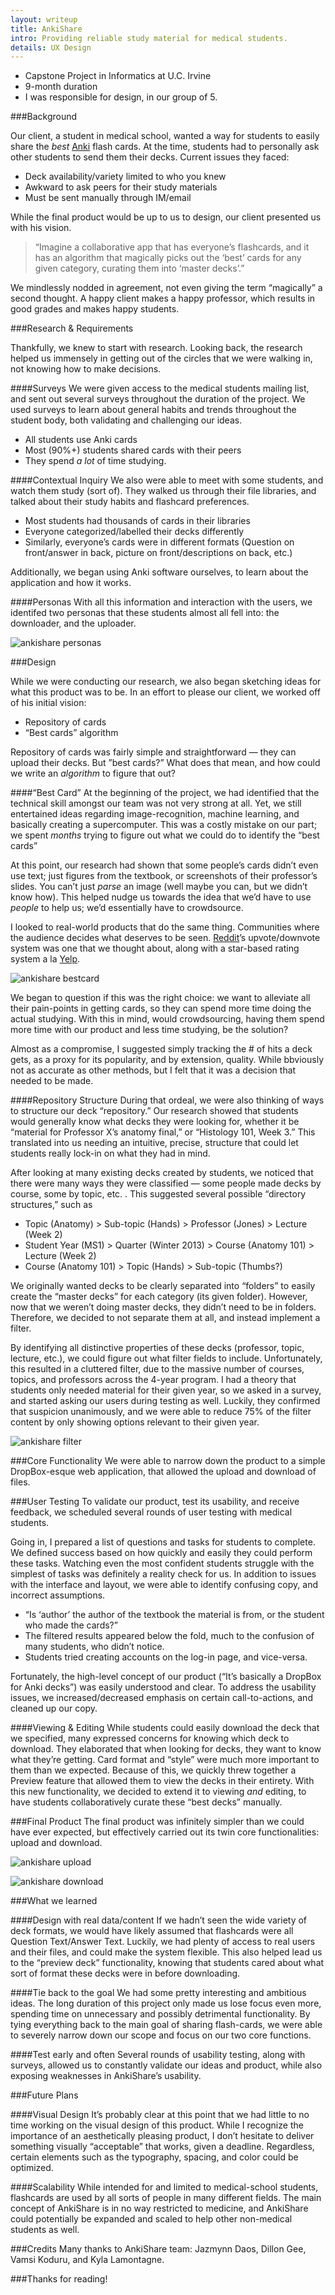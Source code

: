 ```yaml
---
layout: writeup
title: AnkiShare
intro: Providing reliable study material for medical students.
details: UX Design
---
```


- Capstone Project in Informatics at U.C. Irvine
- 9-month duration
- I was responsible for design, in our group of 5.

###Background

Our client, a student in medical school, wanted a way for students to easily share the <i>best</i> <a href='http://ankisrs.net'>Anki</a> flash cards. At the time, students had to personally ask other students to send them their decks. Current issues they faced:

- Deck availability/variety limited to who you knew
- Awkward to ask peers for their study materials
- Must be sent manually through IM/email

While the final product would be up to us to design, our client presented us with his vision.

> “Imagine a collaborative app that has everyone’s flashcards, and it has an algorithm that magically picks out the ‘best’ cards for any given category, curating them into ‘master decks’.”

We mindlessly nodded in agreement, not even giving the term “magically” a second thought. A happy client makes a happy professor, which results in good grades and makes happy students. 

###Research & Requirements

Thankfully, we knew to start with research. Looking back, the research helped us immensely in getting out of the circles that we were walking in, not knowing how to make decisions.

####Surveys
We were given access to the medical students mailing list, and sent out several surveys throughout the duration of the project. We used surveys to learn about general habits and trends throughout the student body, both validating and challenging our ideas.

- All students use Anki cards
- Most (90%+) students shared cards with their peers
- They spend <i>a lot</i> of time studying. 

####Contextual Inquiry 
We also were able to meet with some students, and watch them study (sort of). They walked us through their file libraries, and talked about their study habits and flashcard preferences. 

- Most students had thousands of cards in their libraries
- Everyone categorized/labelled their decks differently
- Similarly, everyone’s cards were in different formats (Question on front/answer in back, picture on front/descriptions on back, etc.)

Additionally, we began using Anki software ourselves, to learn about the application and how it works.

####Personas
With all this information and interaction with the users, we identifed two personas that these students almost all fell into: the downloader, and the uploader. 

![ankishare personas](/files/ankishare_personas.png "AnkiShare Personas")

###Design
 
While we were conducting our research, we also began sketching ideas for what this product was to be. In an effort to please our client, we worked off of his initial vision:

- Repository of cards
- “Best cards” algorithm


Repository of cards was fairly simple and straightforward — they can upload their decks. But ”best cards?” What does that mean, and how could we write an <i>algorithm</i> to figure that out?

####“Best Card”
 At the beginning of the project, we had identified that the technical skill amongst our team was not very strong at all. Yet, we still entertained ideas regarding image-recognition, machine learning, and basically creating a supercomputer. This was a costly mistake on our part; we spent <i>months</i> trying to figure out what we could do to identify the “best cards”

At this point, our research had shown that some people’s cards didn’t even use text; just figures from the textbook, or screenshots of their professor’s slides. You can’t just <i>parse</i> an image (well maybe you can, but we didn’t know how). This helped nudge us towards the idea that we’d have to use <i>people</i> to help us; we’d essentially have to crowdsource. 

I looked to real-world products that do the same thing. Communities where the audience decides what deserves to be seen. <a href='http://reddit.com'>Reddit</a>’s upvote/downvote system was one that we thought about, along with a star-based rating system a la <a href='http://yelp.com'>Yelp</a>. 

![ankishare bestcard](/files/ankishare_bestcard.png "AnkiShare Best Card")

We began to question if this was the right choice: we want to alleviate all their pain-points in getting cards, so they can spend more time doing the actual studying. With this in mind, would crowdsourcing, having them spend more time with our product and less time studying, be the solution?	

Almost as a compromise, I suggested simply tracking the # of hits a deck gets, as a proxy for its popularity, and by extension, quality. While bbviously not as accurate as other methods, but I felt that it was a decision that needed to be made.

####Repository Structure
During that ordeal, we were also thinking of ways to structure our deck “repository.” Our research showed that students would generally know what decks they were looking for, whether it be “material for Professor X’s anatomy final,” or “Histology 101, Week 3.” This translated into us needing an intuitive, precise, structure that could let students really lock-in on what they had in mind.

After looking at many existing decks created by students, we noticed that there were many ways they were classified — some people made decks by course, some by topic, etc. . This suggested several possible “directory structures,” such as 

- Topic (Anatomy) > Sub-topic (Hands) > Professor (Jones) > Lecture (Week 2)
- Student Year (MS1) > Quarter (Winter 2013) > Course (Anatomy 101) > Lecture (Week 2)
- Course (Anatomy 101) > Topic (Hands) > Sub-topic (Thumbs?)

We originally wanted decks to be clearly separated into “folders” to easily create the “master decks” for each category (its given folder). However, now that we weren’t doing master decks, they didn’t need to be in folders. Therefore, we decided to not separate them at all, and instead implement a filter. 

By identifying all distinctive properties of these decks (professor, topic, lecture, etc.), we could figure out what filter fields to include. Unfortunately, this resulted in a cluttered filter, due to the massive number of courses, topics, and professors across the 4-year program. I had a theory that students only needed material for their given year, so we asked in a survey, and started asking our users during testing as well. Luckily, they confirmed that suspicion unanimously, and we were able to reduce 75% of the filter content by only showing options relevant to their given year.

![ankishare filter](/files/ankishare_filter.png "AnkiShare Filter")

###Core Functionality
We were able to narrow down the product to a simple DropBox-esque web application, that allowed the upload and download of files. 

###User Testing
To validate our product, test its usability, and receive feedback, we scheduled several rounds of user testing with medical students. 

Going in, I prepared a list of questions and tasks for students to complete. We defined success based on how quickly and easily they could perform these tasks. Watching even the most confident students struggle with the simplest of tasks was definitely a reality check for us. In addition to issues with the interface and layout, we were able to identify confusing copy, and incorrect assumptions. 

- “Is ‘author’ the author of the textbook the material is from, or the student who made the cards?”
- The filtered results appeared below the fold, much to the confusion of many students, who didn’t notice.
- Students tried creating accounts on the log-in page, and vice-versa.


Fortunately, the high-level concept of our product (“It’s basically a DropBox for Anki decks”) was easily understood and clear. To address the usability issues, we increased/decreased emphasis on certain call-to-actions, and cleaned up our copy.

####Viewing & Editing
While students could easily download the deck that we specified, many expressed concerns for knowing which deck to download. They elaborated that when looking for decks, they want to know what they’re getting. Card format and “style” were much more important to them than we expected. Because of this, we quickly threw together a Preview feature that allowed them to view the decks in their entirety. With this new functionality, we decided to extend it to viewing <i>and</i> editing, to have students collaboratively curate these “best decks” manually. 


###Final Product
The final product was infinitely simpler than we could have ever expected, but effectively carried out its twin core functionalities: upload and download. 

![ankishare upload](/files/ankishare_upload.png "Final Upload Form")

![ankishare download](/files/ankishare_download.png "Final filter/download interface")

###What we learned

####Design with real data/content
If we hadn’t seen the wide variety of deck formats, we would have likely assumed that flashcards were all Question Text/Answer Text. Luckily, we had plenty of access to real users and their files, and could make the system flexible. This also helped lead us to the “preview deck” functionality, knowing that students cared about what sort of format these decks were in before downloading. 

####Tie back to the goal
We had some pretty interesting and ambitious ideas. The long duration of this project only made us lose focus even more, spending time on unnecessary and possibly detrimental functionality. By tying everything back to the main goal of sharing flash-cards, we were able to severely narrow down our scope and focus on our two core functions.

####Test early and often
Several rounds of usability testing, along with surveys, allowed us to constantly validate our ideas and product, while also exposing weaknesses in AnkiShare’s usability. 

###Future Plans

####Visual Design
It’s probably clear at this point that we had little to no time working on the visual design of this product. While I recognize the importance of an aesthetically pleasing product, I don’t hesitate to deliver something visually “acceptable” that works, given a deadline. Regardless, certain elements such as the typography, spacing, and color could be optimized.

####Scalability
While intended for and limited to medical-school students, flashcards are used by all sorts of people in many different fields. The main concept of AnkiShare is in no way restricted to medicine, and AnkiShare could potentially be expanded and scaled to help other non-medical students as well. 

###Credits
Many thanks to AnkiShare team: Jazmynn Daos, Dillon Gee, Vamsi Koduru, and Kyla Lamontagne. 

###Thanks for reading!





















